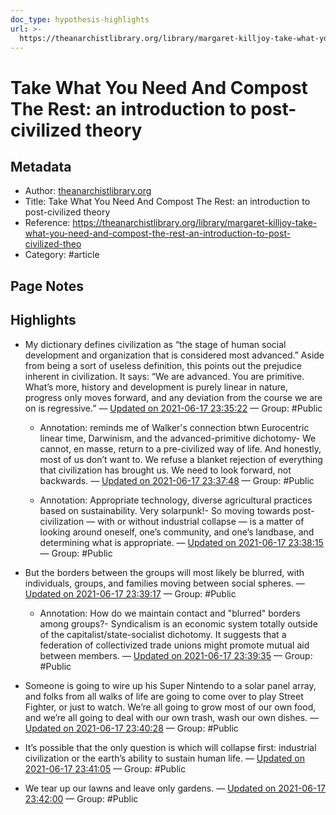 ```yaml
---
doc_type: hypothesis-highlights
url: >-
  https://theanarchistlibrary.org/library/margaret-killjoy-take-what-you-need-and-compost-the-rest-an-introduction-to-post-civilized-theo
---
```

# Take What You Need And Compost The Rest: an introduction to post-civilized theory

## Metadata
- Author: [theanarchistlibrary.org]()
- Title: Take What You Need And Compost The Rest: an introduction to post-civilized theory
- Reference: https://theanarchistlibrary.org/library/margaret-killjoy-take-what-you-need-and-compost-the-rest-an-introduction-to-post-civilized-theo
- Category: #article

## Page Notes


## Highlights
- My dictionary defines civilization as “the stage of human social development and organization that is considered most advanced.” Aside from being a sort of useless definition, this points out the prejudice inherent in civilization. It says: “We are advanced. You are primitive. What’s more, history and development is purely linear in nature, progress only moves forward, and any deviation from the course we are on is regressive.”  — [Updated on 2021-06-17 23:35:22](https://hyp.is/P0AwTM95EeuoTdPGEF81pg/theanarchistlibrary.org/library/margaret-killjoy-take-what-you-need-and-compost-the-rest-an-introduction-to-post-civilized-theo)  — Group: #Public

   - Annotation: reminds me of Walker's connection btwn Eurocentric linear time, Darwinism, and the advanced-primitive dichotomy- We cannot, en masse, return to a pre-civilized way of life. And honestly, most of us don’t want to. We refuse a blanket rejection of everything that civilization has brought us. We need to look forward, not backwards.  — [Updated on 2021-06-17 23:37:48](https://hyp.is/ljAW7M95EeunOzv6TwfdPA/theanarchistlibrary.org/library/margaret-killjoy-take-what-you-need-and-compost-the-rest-an-introduction-to-post-civilized-theo)  — Group: #Public

   - Annotation: Appropriate technology, diverse agricultural practices based on sustainability. Very solarpunk!- So moving towards post-civilization — with or without industrial collapse — is a matter of looking around oneself, one’s community, and one’s landbase, and determining what is appropriate. — [Updated on 2021-06-17 23:38:15](https://hyp.is/pm1Mqs95EeuXKgeUdhf3OQ/theanarchistlibrary.org/library/margaret-killjoy-take-what-you-need-and-compost-the-rest-an-introduction-to-post-civilized-theo)  — Group: #Public

- But the borders between the groups will most likely be blurred, with individuals, groups, and families moving between social spheres. — [Updated on 2021-06-17 23:39:17](https://hyp.is/y19KuM95Eeu1dds97HKKRQ/theanarchistlibrary.org/library/margaret-killjoy-take-what-you-need-and-compost-the-rest-an-introduction-to-post-civilized-theo)  — Group: #Public

   - Annotation: How do we maintain contact and "blurred" borders among groups?- Syndicalism is an economic system totally outside of the capitalist/state-socialist dichotomy. It suggests that a federation of collectivized trade unions might promote mutual aid between members. — [Updated on 2021-06-17 23:39:35](https://hyp.is/1jSOvM95Eeu8edMsHIEKBg/theanarchistlibrary.org/library/margaret-killjoy-take-what-you-need-and-compost-the-rest-an-introduction-to-post-civilized-theo)  — Group: #Public

- Someone is going to wire up his Super Nintendo to a solar panel array, and folks from all walks of life are going to come over to play Street Fighter, or just to watch. We’re all going to grow most of our own food, and we’re all going to deal with our own trash, wash our own dishes.  — [Updated on 2021-06-17 23:40:28](https://hyp.is/9ZodMM95Eeu0gwNEbA0g5A/theanarchistlibrary.org/library/margaret-killjoy-take-what-you-need-and-compost-the-rest-an-introduction-to-post-civilized-theo)  — Group: #Public

- It’s possible that the only question is which will collapse first: industrial civilization or the earth’s ability to sustain human life. — [Updated on 2021-06-17 23:41:05](https://hyp.is/C9ML8s96Eeu-HKvrANVbyw/theanarchistlibrary.org/library/margaret-killjoy-take-what-you-need-and-compost-the-rest-an-introduction-to-post-civilized-theo)  — Group: #Public

- We tear up our lawns and leave only gardens. — [Updated on 2021-06-17 23:42:00](https://hyp.is/LGlI6s96Eeus_t962-o5tw/theanarchistlibrary.org/library/margaret-killjoy-take-what-you-need-and-compost-the-rest-an-introduction-to-post-civilized-theo)  — Group: #Public

